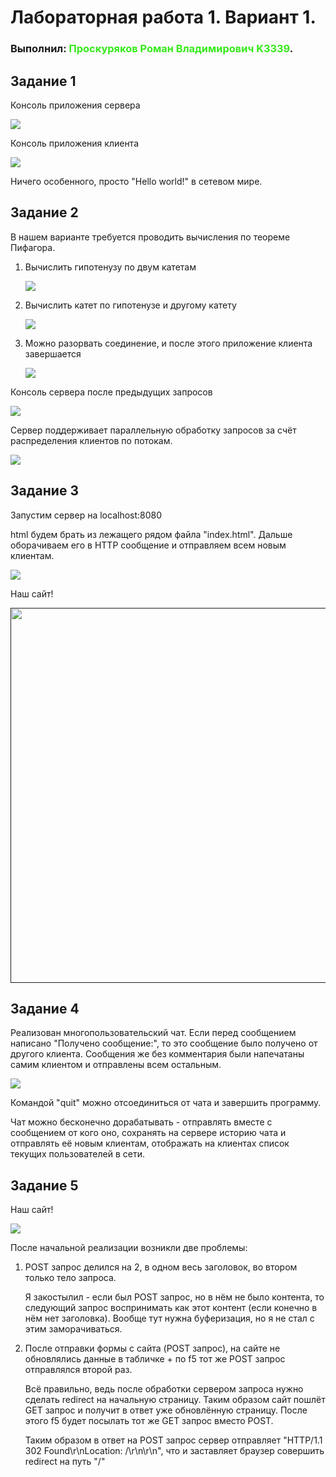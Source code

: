 # Лабораторная работа 1. Вариант 1.

### Выполнил: <span style="color:#36ea1a">Проскуряков Роман Владимирович K3339</span>.

## Задание 1

Консоль приложения сервера

[<img src="report_photo/Task1_server.png" />]()

Консоль приложения клиента

[<img src="report_photo/Task1_client.png" />]()

Ничего особенного, просто "Hello world!" в сетевом мире.

## Задание 2

В нашем варианте требуется проводить вычисления по теореме Пифагора.

1. Вычислить гипотенузу по двум катетам

	[<img src="report_photo/Task2_client_1.png" />]()

2. Вычислить катет по гипотенузе и другому катету

	[<img src="report_photo/Task2_client_2.png" />]()

3. Можно разорвать соединение, и после этого приложение клиента завершается

	[<img src="report_photo/Task2_client_q.png" />]()

Консоль сервера после предыдущих запросов

[<img src="report_photo/Task2_server.png" />]()

Сервер поддерживает параллельную обработку запросов за счёт распределения клиентов по потокам.

[<img src="report_photo/Task2_server_code.png" />]()

## Задание 3

Запустим сервер на localhost:8080

html будем брать из лежащего рядом файла "index.html". Дальше оборачиваем его в HTTP сообщение и отправляем всем новым клиентам.

[<img src="report_photo/Task3_server_code.png" />]()

Наш сайт!

[<img src="report_photo/Task3_web.gif" width="600"/>]()

## Задание 4

Реализован многопользовательский чат. Если перед сообщением написано "Получено сообщение:", то это сообщение было получено от другого клиента. Сообщения же без комментария были напечатаны самим клиентом и отправлены всем остальным. 

[<img src="report_photo/Task4_all.png" />]()

Командой "quit" можно отсоединиться от чата и завершить программу.

Чат можно бесконечно дорабатывать - отправлять вместе с сообщением от кого оно, сохранять на сервере историю чата и отправлять её новым клиентам, отображать на клиентах список текущих пользователей в сети.

## Задание 5

Наш сайт!

[<img src="report_photo/Task5_web.gif" />]()

После начальной реализации возникли две проблемы:

1. POST запрос делился на 2, в одном весь заголовок, во втором только тело запроса. 

	Я закостылил - если был POST запрос, но в нём не было контента, то следующий запрос воспринимать как этот контент (если конечно в нём нет заголовка). Вообще тут нужна буферизация, но я не стал с этим заморачиваться.

2. После отправки формы с сайта (POST запрос), на сайте не обновлялись данные в табличке + по f5 тот же POST запрос отправлялся второй раз.

	Всё правильно, ведь после обработки сервером запроса нужно сделать redirect на начальную страницу. Таким образом сайт пошлёт GET запрос и получит в ответ уже обновлённую страницу. После этого f5 будет посылать тот же GET запрос вместо POST.
	
	Таким образом в ответ на POST запрос сервер отправляет "HTTP/1.1 302 Found\r\nLocation: /\r\n\r\n", что и заставляет браузер совершить redirect на путь "/"